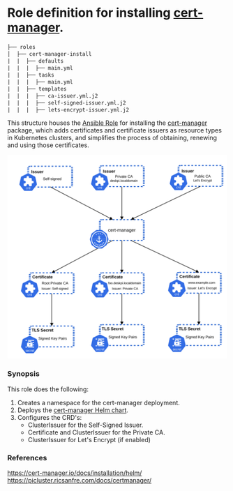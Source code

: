 # Role definition for installing [cert-manager](https://cert-manager.io/).

```
├── roles
│  ├── cert-manager-install
|  |  ├── defaults
|  |  |  ├── main.yml
|  |  ├── tasks 
|  |  |  ├── main.yml  
|  |  ├── templates
|  |  |  ├── ca-issuer.yml.j2
|  |  |  ├── self-signed-issuer.yml.j2
|  |  |  ├── lets-encrypt-issuer.yml.j2
```

This structure houses the [Ansible Role](https://docs.ansible.com/ansible/latest/playbook_guide/playbooks_reuse_roles.html#roles) for installing the [cert-manager](https://cert-manager.io/) package, which adds certificates and certificate issuers as resource types in Kubernetes clusters, and simplifies the process of obtaining, renewing and using those certificates.

![Certificate Management](cert-management.svg)

### Synopsis

This role does the following:

1. Creates a namespace for the cert-manager deployment.
2. Deploys the [cert-manager Helm chart](https://cert-manager.io/docs/installation/helm/).
3. Configures the CRD's:
    - ClusterIssuer for the Self-Signed Issuer.
    - Certificate and ClusterIssuer for the Private CA.
    - ClusterIssuer for Let's Encrypt (if enabled)

### References

https://cert-manager.io/docs/installation/helm/
https://picluster.ricsanfre.com/docs/certmanager/

